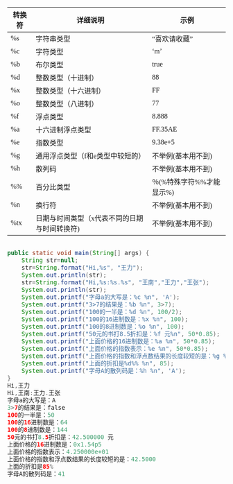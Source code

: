 <font face="SimSun" size=3>

<table><thead><tr><th>转换符</th><th>详细说明</th><th>示例</th></tr></thead><tbody><tr><td>%s</td><td>字符串类型</td><td>“喜欢请收藏”</td></tr><tr><td>%c</td><td>字符类型</td><td>‘m’</td></tr><tr><td>%b</td><td>布尔类型</td><td>true</td></tr><tr><td>%d</td><td>整数类型（十进制）</td><td>88</td></tr><tr><td>%x</td><td>整数类型（十六进制）</td><td>FF</td></tr><tr><td>%o</td><td>整数类型（八进制）</td><td>77</td></tr><tr><td>%f</td><td>浮点类型</td><td>8.888</td></tr><tr><td>%a</td><td>十六进制浮点类型</td><td>FF.35AE</td></tr><tr><td>%e</td><td>指数类型</td><td>9.38e+5</td></tr><tr><td>%g</td><td>通用浮点类型（f和e类型中较短的）</td><td>不举例(基本用不到)</td></tr><tr><td>%h</td><td>散列码</td><td>不举例(基本用不到)</td></tr><tr><td>%%</td><td>百分比类型</td><td>％(%特殊字符%%才能显示%)</td></tr><tr><td>%n</td><td>换行符</td><td>不举例(基本用不到)</td></tr><tr><td>%tx</td><td>日期与时间类型（x代表不同的日期与时间转换符)</td><td>不举例(基本用不到)</td></tr></tbody></table>

~~~ java

public static void main(String[] args) {  
    String str=null;  
    str=String.format("Hi,%s", "王力");  
    System.out.println(str);  
    str=String.format("Hi,%s:%s.%s", "王南","王力","王张");            
    System.out.println(str);                           
    System.out.printf("字母a的大写是：%c %n", 'A');  
    System.out.printf("3>7的结果是：%b %n", 3>7);  
    System.out.printf("100的一半是：%d %n", 100/2);  
    System.out.printf("100的16进制数是：%x %n", 100);  
    System.out.printf("100的8进制数是：%o %n", 100);  
    System.out.printf("50元的书打8.5折扣是：%f 元%n", 50*0.85);  
    System.out.printf("上面价格的16进制数是：%a %n", 50*0.85);  
    System.out.printf("上面价格的指数表示：%e %n", 50*0.85);  
    System.out.printf("上面价格的指数和浮点数结果的长度较短的是：%g %n", 50*0.85);  
    System.out.printf("上面的折扣是%d%% %n", 85);  
    System.out.printf("字母A的散列码是：%h %n", 'A');  
}
Hi,王力  
Hi,王南:王力.王张  
字母a的大写是：A   
3>7的结果是：false   
100的一半是：50   
100的16进制数是：64   
100的8进制数是：144   
50元的书打8.5折扣是：42.500000 元  
上面价格的16进制数是：0x1.54p5   
上面价格的指数表示：4.250000e+01   
上面价格的指数和浮点数结果的长度较短的是：42.5000   
上面的折扣是85%   
字母A的散列码是：41

~~~

</font>